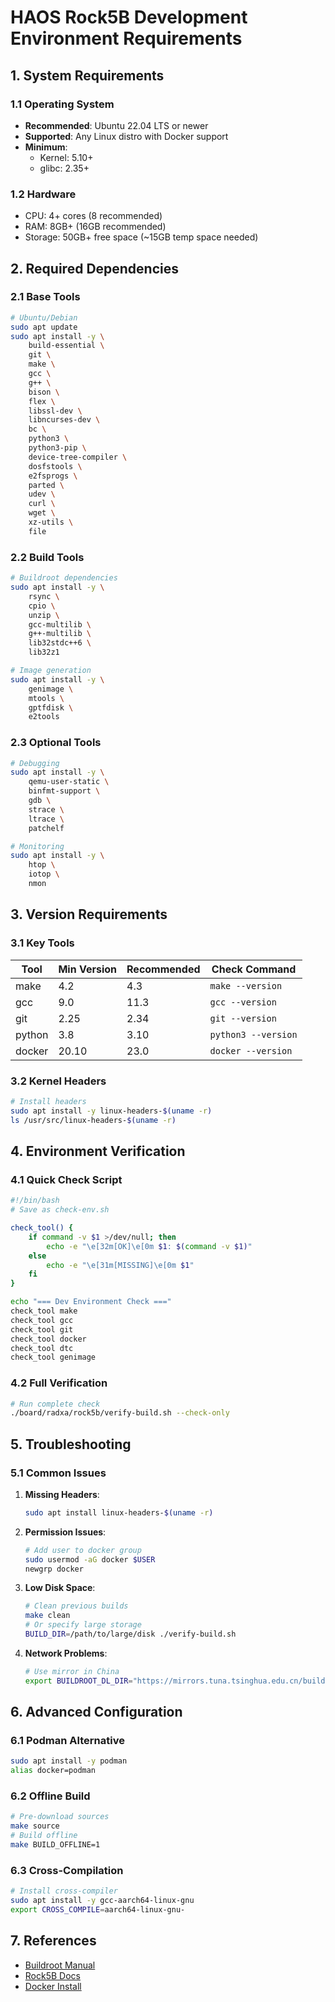 # HAOS Rock5B Development Environment Requirements

## 1. System Requirements

### 1.1 Operating System
- **Recommended**: Ubuntu 22.04 LTS or newer
- **Supported**: Any Linux distro with Docker support
- **Minimum**:
  - Kernel: 5.10+
  - glibc: 2.35+

### 1.2 Hardware
- CPU: 4+ cores (8 recommended)
- RAM: 8GB+ (16GB recommended)
- Storage: 50GB+ free space (~15GB temp space needed)

## 2. Required Dependencies

### 2.1 Base Tools
```bash
# Ubuntu/Debian
sudo apt update
sudo apt install -y \
    build-essential \
    git \
    make \
    gcc \
    g++ \
    bison \
    flex \
    libssl-dev \
    libncurses-dev \
    bc \
    python3 \
    python3-pip \
    device-tree-compiler \
    dosfstools \
    e2fsprogs \
    parted \
    udev \
    curl \
    wget \
    xz-utils \
    file
```

### 2.2 Build Tools
```bash
# Buildroot dependencies
sudo apt install -y \
    rsync \
    cpio \
    unzip \
    gcc-multilib \
    g++-multilib \
    lib32stdc++6 \
    lib32z1

# Image generation
sudo apt install -y \
    genimage \
    mtools \
    gptfdisk \
    e2tools
```

### 2.3 Optional Tools
```bash
# Debugging
sudo apt install -y \
    qemu-user-static \
    binfmt-support \
    gdb \
    strace \
    ltrace \
    patchelf

# Monitoring
sudo apt install -y \
    htop \
    iotop \
    nmon
```

## 3. Version Requirements

### 3.1 Key Tools
| Tool | Min Version | Recommended | Check Command |
|------|-------------|-------------|---------------|
| make | 4.2 | 4.3 | `make --version` |
| gcc | 9.0 | 11.3 | `gcc --version` |
| git | 2.25 | 2.34 | `git --version` |
| python | 3.8 | 3.10 | `python3 --version` |
| docker | 20.10 | 23.0 | `docker --version` |

### 3.2 Kernel Headers
```bash
# Install headers
sudo apt install -y linux-headers-$(uname -r)
ls /usr/src/linux-headers-$(uname -r)
```

## 4. Environment Verification

### 4.1 Quick Check Script
```bash
#!/bin/bash
# Save as check-env.sh

check_tool() {
    if command -v $1 >/dev/null; then
        echo -e "\e[32m[OK]\e[0m $1: $(command -v $1)"
    else
        echo -e "\e[31m[MISSING]\e[0m $1"
    fi
}

echo "=== Dev Environment Check ==="
check_tool make
check_tool gcc
check_tool git
check_tool docker
check_tool dtc
check_tool genimage
```

### 4.2 Full Verification
```bash
# Run complete check
./board/radxa/rock5b/verify-build.sh --check-only
```

## 5. Troubleshooting

### 5.1 Common Issues
1. **Missing Headers**:
   ```bash
   sudo apt install linux-headers-$(uname -r)
   ```

2. **Permission Issues**:
   ```bash
   # Add user to docker group
   sudo usermod -aG docker $USER
   newgrp docker
   ```

3. **Low Disk Space**:
   ```bash
   # Clean previous builds
   make clean
   # Or specify large storage
   BUILD_DIR=/path/to/large/disk ./verify-build.sh
   ```

4. **Network Problems**:
   ```bash
   # Use mirror in China
   export BUILDROOT_DL_DIR="https://mirrors.tuna.tsinghua.edu.cn/buildroot"
   ```

## 6. Advanced Configuration

### 6.1 Podman Alternative
```bash
sudo apt install -y podman
alias docker=podman
```

### 6.2 Offline Build
```bash
# Pre-download sources
make source
# Build offline
make BUILD_OFFLINE=1
```

### 6.3 Cross-Compilation
```bash
# Install cross-compiler
sudo apt install -y gcc-aarch64-linux-gnu
export CROSS_COMPILE=aarch64-linux-gnu-
```

## 7. References
- [Buildroot Manual](https://buildroot.org/downloads/manual/manual.html)
- [Rock5B Docs](https://wiki.radxa.com/Rock5/5b)
- [Docker Install](https://docs.docker.com/engine/install/ubuntu/)